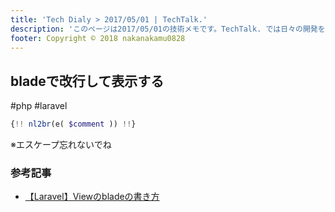 ```yaml
---
title: 'Tech Dialy > 2017/05/01 | TechTalk.'
description: 'このページは2017/05/01の技術メモです。TechTalk. では日々の開発を個人メモとして残しています。将来に向けて技術ノウハウを蓄積することを目的とします。'
footer: Copyright © 2018 nakanakamu0828
---
```



## bladeで改行して表示する
#php #laravel

```php
{!! nl2br(e( $comment )) !!}
```

※エスケープ忘れないでね

### 参考記事
* [【Laravel】Viewのbladeの書き方](https://qiita.com/sola-msr/items/a128f4e0900f3541690c)
